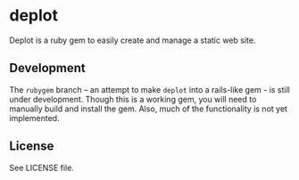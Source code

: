 deplot
======

Deplot is a ruby gem to easily create and manage a static web site.

Development
-----------

The `rubygem` branch – an attempt to make `deplot` into a rails-like gem - is still under development. Though this is a working gem, you will need to manually build and install the gem. Also, much of the functionality is not yet implemented.

License
-------

See LICENSE file.